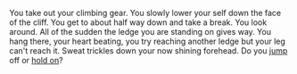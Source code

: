   You take out your climbing gear. You slowly lower your self down the face of
  the cliff. You get to about half way down and take a break. You look around.
  All of the sudden the ledge you are standing on gives way. You hang there,
  your heart beating, you try reaching another ledge but your leg can't reach
  it. Sweat trickles down your now shining forehead. Do you [jump](./jump.md)
  off or [hold on](./hold.md)?
